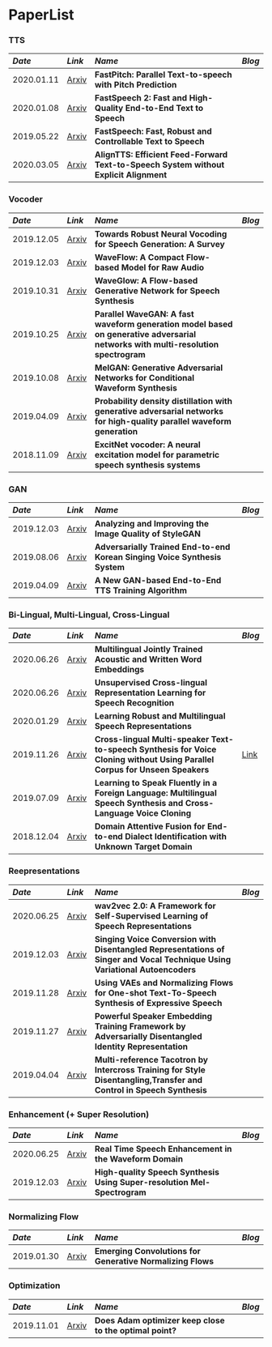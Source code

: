 # PaperList

### TTS
*Date*  |  *Link* |  *Name*  | *Blog* |
:--- | :--- | :--- | :--- |
2020.01.11  |  [Arxiv](https://arxiv.org/abs/2006.06873)  |  **FastPitch: Parallel Text-to-speech with Pitch Prediction**  |  |
2020.01.08  |  [Arxiv](https://arxiv.org/abs/2006.04558)  |  **FastSpeech 2: Fast and High-Quality End-to-End Text to Speech**  |  |
2019.05.22  |  [Arxiv](https://arxiv.org/abs/1905.09263)  | **FastSpeech: Fast, Robust and Controllable Text to Speech** |  |
2020.03.05  |  [Arxiv](https://arxiv.org/abs/2003.01950)  | **AlignTTS: Efficient Feed-Forward Text-to-Speech System without Explicit Alignment** |  |

### Vocoder
*Date*  |  *Link* |  *Name*  | *Blog* |
:--- | :--- | :--- | :--- |
2019.12.05  |  [Arxiv](https://arxiv.org/abs/1912.02461)  | **Towards Robust Neural Vocoding for Speech Generation: A Survey** |  | 
2019.12.03  |  [Arxiv](https://arxiv.org/abs/1912.01219)  | **WaveFlow: A Compact Flow-based Model for Raw Audio** |  | 
2019.10.31  |  [Arxiv](https://arxiv.org/abs/1811.00002)  |  **WaveGlow: A Flow-based Generative Network for Speech Synthesis**  |    |
2019.10.25  |  [Arxiv](https://arxiv.org/abs/1910.11480)  | **Parallel WaveGAN: A fast waveform generation model based on generative adversarial networks with multi-resolution spectrogram** |  |
2019.10.08  |  [Arxiv](https://arxiv.org/abs/1910.06711)  | **MelGAN: Generative Adversarial Networks for Conditional Waveform Synthesis** |  |
2019.04.09  |  [Arxiv](https://arxiv.org/abs/1904.04472)  | **Probability density distillation with generative adversarial networks for high-quality parallel waveform generation** |  |
2018.11.09  |  [Arxiv](https://arxiv.org/abs/1811.04769)  | **ExcitNet vocoder: A neural excitation model for parametric speech synthesis systems** |  |

### GAN
*Date*  |  *Link* |  *Name*  | *Blog* |
:--- | :--- | :--- | :--- |
2019.12.03  |  [Arxiv](https://arxiv.org/abs/1912.04958)  |  **Analyzing and Improving the Image Quality of StyleGAN**  |  |
2019.08.06  |  [Arxiv](https://arxiv.org/abs/1908.01919)  | **Adversarially Trained End-to-end Korean Singing Voice Synthesis System** |  |
2019.04.09  |  [Arxiv](https://arxiv.org/abs/1904.04775)  |  **A New GAN-based End-to-End TTS Training Algorithm**  |  |

### Bi-Lingual, Multi-Lingual, Cross-Lingual
*Date*  |  *Link* |  *Name*  | *Blog* |
:--- | :--- | :--- | :--- |
2020.06.26  |  [Arxiv](https://arxiv.org/abs/2006.14007)  | **Multilingual Jointly Trained Acoustic and Written Word Embeddings** |  |
2020.06.26  |  [Arxiv](https://arxiv.org/abs/2006.13979)  | **Unsupervised Cross-lingual Representation Learning for Speech Recognition** |  |
2020.01.29  |  [Arxiv](https://arxiv.org/abs/2001.11128)  |  **Learning Robust and Multilingual Speech Representations**  |    |
2019.11.26  |  [Arxiv](https://arxiv.org/abs/1911.11601)  | **Cross-lingual Multi-speaker Text-to-speech Synthesis for Voice Cloning without Using Parallel Corpus for Unseen Speakers** | [Link](https://whisohdeep.blogspot.com/2019/11/blog-post.html) | 
2019.07.09  |  [Arxiv](https://arxiv.org/abs/1907.04448)  | **Learning to Speak Fluently in a Foreign Language: Multilingual Speech Synthesis and Cross-Language Voice Cloning** |  |
2018.12.04  |  [Arxiv](https://arxiv.org/abs/1812.015013)  | **Domain Attentive Fusion for End-to-end Dialect Identification with Unknown Target Domain** |  |   

### Reepresentations
*Date*  |  *Link* |  *Name*  | *Blog* |
:--- | :--- | :--- | :--- |
2020.06.25  |  [Arxiv](https://arxiv.org/abs/2006.11477)  |  **wav2vec 2.0: A Framework for Self-Supervised Learning of Speech Representations**  |  |
2019.12.03  |  [Arxiv](https://arxiv.org/abs/1912.02613)  | **Singing Voice Conversion with Disentangled Representations of Singer and Vocal Technique Using Variational Autoencoders** |  | 
2019.11.28  |  [Arxiv](https://arxiv.org/abs/1911.12760)  | **Using VAEs and Normalizing Flows for One-shot Text-To-Speech Synthesis of Expressive Speech** |  |
2019.11.27  |  [Arxiv](https://arxiv.org/abs/1912.02608)  | **Powerful Speaker Embedding Training Framework by Adversarially Disentangled Identity Representation** |  | 
2019.04.04  |  [Arxiv](https://arxiv.org/abs/1904.02373)  | **Multi-reference Tacotron by Intercross Training for Style Disentangling,Transfer and Control in Speech Synthesis** |  | 

### Enhancement (+ Super Resolution)
*Date*  |  *Link* |  *Name*  | *Blog* |
:--- | :--- | :--- | :--- |
2020.06.25  |  [Arxiv](https://arxiv.org/abs/2006.12847)  | **Real Time Speech Enhancement in the Waveform Domain** |  |
2019.12.03  |  [Arxiv](https://arxiv.org/abs/1912.01167)  | **High-quality Speech Synthesis Using Super-resolution Mel-Spectrogram** |  | 

### Normalizing Flow
*Date*  |  *Link* |  *Name*  | *Blog* |
:--- | :--- | :--- | :--- |
2019.01.30  |  [Arxiv](https://arxiv.org/abs/1901.11137)  | **Emerging Convolutions for Generative Normalizing Flows** |  | 

### Optimization
*Date*  |  *Link* |  *Name*  | *Blog* |
:--- | :--- | :--- | :--- |
2019.11.01  |  [Arxiv](https://arxiv.org/abs/1911.00289)  |  **Does Adam optimizer keep close to the optimal point?**  |  |
